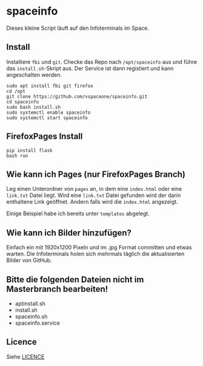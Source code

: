 # spaceinfo

Dieses kleine Script läuft auf den Infoterminals im Space.

## Install
Installiere `fbi` und `git`. Checke das Repo nach `/opt/spaceinfo` aus und führe das `install.sh`-Skript aus. Der Service ist dann registiert und kann angeschalten werden.

```
sudo apt install fbi git firefox
cd /opt
git clone https://github.com/vspaceone/spaceinfo.git
cd spaceinfo
sudo bash install.sh
sudo systemctl enable spaceinfo
sudo systemctl start spaceinfo
```

##  FirefoxPages Install
```
pip install flask
bash run
```

## Wie kann ich Pages (nur FirefoxPages Branch)
Leg einen Unterordner von `pages` an, in dem eine `index.html` oder eine `link.txt` Datei liegt. Wird eine `link.txt` Datei gefunden wird der darin enthaltene Link geöffnet. Andern falls wird die `index.html` angezeigt.

Einige Beispiel habe ich bereits unter `templates` abgelegt.

## Wie kann ich Bilder hinzufügen?
Einfach ein mit 1920x1200 Pixeln und im .jpg Format committen und etwas warten. Die Infoterminals holen sich mehrmals täglich die aktualisierten Bilder von GitHub.

## Bitte die folgenden Dateien nicht im Masterbranch bearbeiten!

+ aptinstall.sh
+ install.sh
+ spaceinfo.sh
+ spaceinfo.service

## Licence
Siehe [LICENCE](LICENCE.md)

